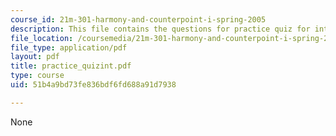 ```yaml
---
course_id: 21m-301-harmony-and-counterpoint-i-spring-2005
description: This file contains the questions for practice quiz for intervals.
file_location: /coursemedia/21m-301-harmony-and-counterpoint-i-spring-2005/51b4a9bd73fe836bdf6fd688a91d7938_practice_quizint.pdf
file_type: application/pdf
layout: pdf
title: practice_quizint.pdf
type: course
uid: 51b4a9bd73fe836bdf6fd688a91d7938

---
```

None